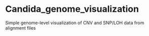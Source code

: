 # Candida_genome_visualization
Simple genome-level visualization of CNV and SNP/LOH data from alignment files
